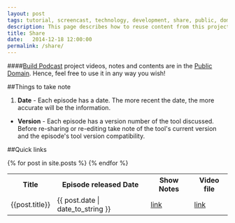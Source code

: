 ```yaml
---
layout: post
tags: tutorial, screencast, technology, development, share, public, domain, video, notes
description: This page describes how to reuse content from this project.
title: Share
date:   2014-12-18 12:00:00
permalink: /share/
---
```


####[Build Podcast](http://build-podcast.com) project videos, notes and contents are in the [Public Domain](http://creativecommons.org/publicdomain/zero/1.0/). Hence, feel free to use it in any way you wish!

<a name="note"></a>
##Things to take note

1. **Date** - Each episode has a date. The more recent the date, the more accurate will be the information.
- **Version** - Each episode has a version number of the tool discussed. Before re-sharing or re-editing take note of the tool's current version and the episode's tool version compatibility.

##Quick links

<table>
  <tr>
    <th>Title</th>
    <th>Episode released Date</th>
    <th>Show Notes</th>
    <th>Video file</th>
  </tr>
  {% for post in site.posts %}
  <tr>
    <td>{{post.title}}</td>
    <td>{{ post.date | date_to_string }}</td>
    <td><a href="{{ site.url }}{{ post.url }}">link</a></td>
    <td><a href="{{post.enclosure}}">link</a></td>
  </tr>
  {% endfor %}
</table>
